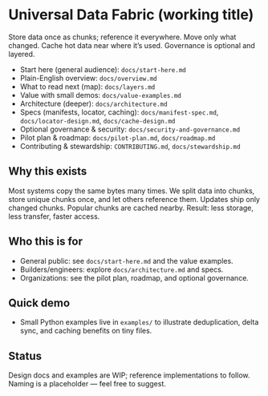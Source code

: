 # Universal Data Fabric (working title)

Store data once as chunks; reference it everywhere. Move only what changed. Cache hot data near where it’s used. Governance is optional and layered.

- Start here (general audience): `docs/start-here.md`
- Plain-English overview: `docs/overview.md`
- What to read next (map): `docs/layers.md`
- Value with small demos: `docs/value-examples.md`
- Architecture (deeper): `docs/architecture.md`
- Specs (manifests, locator, caching): `docs/manifest-spec.md`, `docs/locator-design.md`, `docs/cache-design.md`
- Optional governance & security: `docs/security-and-governance.md`
- Pilot plan & roadmap: `docs/pilot-plan.md`, `docs/roadmap.md`
- Contributing & stewardship: `CONTRIBUTING.md`, `docs/stewardship.md`

## Why this exists
Most systems copy the same bytes many times. We split data into chunks, store unique chunks once, and let others reference them. Updates ship only changed chunks. Popular chunks are cached nearby. Result: less storage, less transfer, faster access.

## Who this is for
- General public: see `docs/start-here.md` and the value examples.
- Builders/engineers: explore `docs/architecture.md` and specs.
- Organizations: see the pilot plan, roadmap, and optional governance.

## Quick demo
- Small Python examples live in `examples/` to illustrate deduplication, delta sync, and caching benefits on tiny files.

## Status
Design docs and examples are WIP; reference implementations to follow. Naming is a placeholder — feel free to suggest.

